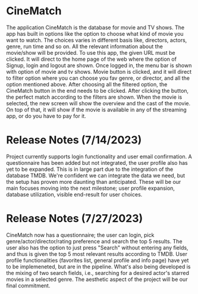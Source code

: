 # CineMatch
The application CineMatch is the database for movie and TV shows. The app has built in options like the option to choose what kind of movie you want to watch. The choices varies in different basis like, directors, actors, genre, run time and so on. All the relevant information about the movie/show will be provided. To use this app, the given URL must be clicked. It will direct to the home page of the web where the option of Signup, login and logout are shown. Once logged in, the menu bar is shown with option of movie and tv shows. Movie button is clicked, and it will direct to filter option where you can choose you fav genre, or director, and all the option mentioned above. After choosing all the filtered option, the CineMatch button in the end needs to be clicked. After clicking the button, the perfect match according to the filters are shown. When the movie is selected, the new screen will show the overview and the cast of the movie. On top of that, it will show if the movie is available in any of the streaming app, or do you have to pay for it.

# Release Notes (7/14/2023)
Project currently supports login functionality and user email confirmation. A questionnaire has been added but not integrated, the user profile also has yet to be expanded. This is in large part due to the integration of the database TMDB. We're confident we can integrate the data we need, but the setup has proven more daunting than anticipated. These will be our main focuses moving into the next milestone; user profile expansion, database utilization, visible end-result for user choices.

# Release Notes (7/27/2023)
CineMatch now has a questionnaire; the user can login, pick genre/actor/director/rating preference and search the top 5 results. The user also has the option to just press "Search" without entering any fields, and thus is given the top 5 most relevant results according to TMDB. User profile functionalities (favorites list, general profile and info page) have yet to be implemeneted, but are in the pipeline. What's also being developed is the mixing of two search fields, i.e., searching for a desired actor's starred movies in a selected genre. The aesthetic aspect of the project will be our final commitment.
